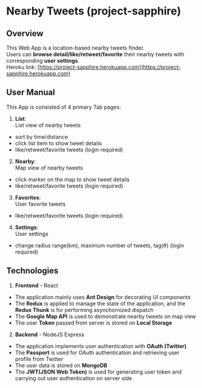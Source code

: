 # Nearby Tweets (project-sapphire)
## Overview
This Web App is a location-based nearby tweets finder.<br>
Users can **browse detail/like/retweet/favorite** their nearby tweets with corresponding **user settings**.<br>
Heroku link: [https://project-sapphire.herokuapp.com](https://project-sapphire.herokuapp.com)

## User Manual
This App is consisted of 4 primary Tab pages:<br>
1. **List**: <br>
List view of nearby tweets
- sort by time/distance
- click list item to show tweet details
- like/retweet/favorite tweets (login required)
2. **Nearby**: <br>
Map view of nearby tweets
- click marker on the map to show tweet details
- like/retweet/favorite tweets (login required)
3. **Favorites**: <br>
User favorite tweets
- like/retweet/favorite tweets (login required)
4. **Settings**: <br>
User settings
- change radius range(km), maximum number of tweets, tag(#) (login required)

## Technologies
1. **Frontend** - React
- The application mainly uses **Ant Design** for decorating UI components
- The **Redux** is applied to manage the state of the application, and the **Redux Thunk** is for performing asynchornized dispatch
- The **Google Map API** is used to demonstrate nearby tweets on map view
- The user **Token** passed from server is stored on **Local Storage**

2. **Backend** - NodeJS Express
- The application implements user authentication with **OAuth (Twitter)**
- The **Passport** is used for OAuth authentication and retrieving user profile from Twitter
- The user data is stored on **MongoDB**
- The **JWT(JSON Web Token)** is used for generating user token and carrying out user authentication on server side
